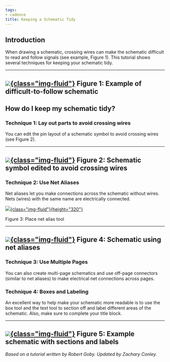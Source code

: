 ```yaml
---
tags:
- cadence
title: Keeping a Schematic Tidy
---
```


## Introduction

When drawing a schematic, crossing wires can make the schematic difficult to read and follow signals (see example, Figure 1). This tutorial shows several techniques for keeping your schematic tidy.

  ------------------------------------------------------------------------------
   [![](/figures/figure_085.png){class="img-fluid"}](/larger/image0173.png)
                Figure 1: Example of difficult-to-follow schematic
  ------------------------------------------------------------------------------

## How do I keep my schematic tidy?

### Technique 1: Lay out parts to avoid crossing wires

You can edit the pin layout of a schematic symbol to avoid crossing wires (see Figure 2).

  ------------------------------------------------------------------------------
   [![](/figures/figure_086.png){class="img-fluid"}](/larger/image0174.png)
            Figure 2: Schematic symbol edited to avoid crossing wires
  ------------------------------------------------------------------------------

### Technique 2: Use Net Aliases

Net aliases let you make connections across the schematic without wires. Nets (wires) with the same name are electrically connected.

[![](/figures/figure_084.png){class="img-fluid"}{height="320"}](/larger/image0175.png)

Figure 3: Place net alias tool

  ------------------------------------------------------------------------------
   [![](/figures/figure_087.png){class="img-fluid"}](/larger/image0176.png)
                      Figure 4: Schematic using net aliases
  ------------------------------------------------------------------------------

### Technique 3: Use Multiple Pages

You can also create multi-page schematics and use off-page connectors (similar to net aliases) to make electrical net connections across pages.

### Technique 4: Boxes and Labeling

An excellent way to help make your schematic more readable is to use the box tool and the text tool to section off and label different areas of the schematic. Also, make sure to complete your title block.

  ------------------------------------------------------------------------------
   [![](/figures/figure_088.png){class="img-fluid"}](/larger/image0177.png)
               Figure 5: Example schematic with sections and labels
  ------------------------------------------------------------------------------

*Based on a tutorial written by Robert Goby. Updated by Zachary Conley.*
